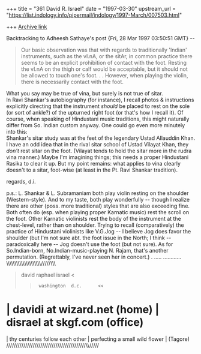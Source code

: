 +++
title = "361 David R. Israel"
date = "1997-03-30"
upstream_url = "https://list.indology.info/pipermail/indology/1997-March/007503.html"

+++
[Archive link](https://list.indology.info/pipermail/indology/1997-March/007503.html)

Backtracking to Adheesh Sathaye's post {Fri, 28 Mar 1997 03:50:51 
GMT} --

> Our basic observation was that with regards to traditionally
> 'Indian' instruments, such as the vI.nA, or the sitAr, in common
> practice there seems to be an explicit prohibition of contact with
> the foot. Resting the vI.nA on the thigh or calf would be
> acceptable, but it should not be allowed to touch one's foot. . . 
> However, when playing the violin, there is necessarily contact with 
> the foot. 

What you say may be true of vina, but surely is not true of sitar.  
In Ravi Shankar's autobiography (for instance), I recall photos & 
instructions explicitly directing that the instrument *should* be 
placed to rest on the sole (or sort of ankle?) of the upturned right 
foot (or that's how I recall it).  Of course, when speaking of 
Hindustani music traditions, this might naturally differ from So. 
Indian custom anyway.  One could go even more minutely into this:  
Shankar's sitar study was at the feet of the legendary Ustad 
Allauddin Khan.  I have an odd idea that in the rival sitar school of 
Ustad Vilayat Khan, they *don't* rest sitar on the foot.  (Vilayat 
tends to hold the sitar more in the rudra vina manner.)  Maybe I'm 
imagining things; this needs a proper Hindustani Rasika to clear it 
up.  But my point remains: what applies to vina clearly doesn't to a
sitar, foot-wise (at least in the Pt. Ravi Shankar tradition).

regards, d.i.

p.s.:  L. Shankar & L. Subramaniam both play violin resting on the 
shoulder (Western-style).  And to my taste, both play wonderfully -- 
though I realize there are other (poss. more traditional) styles that 
are also exceeding fine.  Both often do (esp. when playing proper 
Karnatic music) rest the scroll on the foot.  Other Karnatic 
violinists rest the body of the instrument at the chest-level, rather 
than on shoulder.  Trying to recall (comparatively) the practice of 
Hindustani violinists like V.G.Jog -- I believe Jog does favor the 
shoulder (but I'm not sure abt. the foot issue in the North; I think 
-- paradoxically here -- Jog doesn't use the foot (but not sure).  As 
for So.Indian-born, No.Indian-music-playing N. Rajam, that's another 
permutation.  (Regrettably, I've never seen her in concert.)
 .
 .....
 ............
 \\\\\\\\\\\\\\\\\\\\\\\\\\\\\\\\\\\\\\\\\\/////\\\\\
   >    david   raphael   israel    <
   >>      washington  d.c.      <<
 |  davidi at wizard.net      (home)
 |  disrael at skgf.com      (office)
 =========================
 |   thy centuries follow each other
 |   perfecting a small wild flower
 |                                       (Tagore)
 //////////////////////////////////////////\\\\\/////




